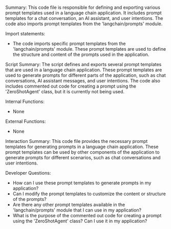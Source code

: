 Summary:
This code file is responsible for defining and exporting various prompt templates used in a language chain application. It includes prompt templates for a chat conversation, an AI assistant, and user intentions. The code also imports prompt templates from the 'langchain/prompts' module.

Import statements:
- The code imports specific prompt templates from the 'langchain/prompts' module. These prompt templates are used to define the structure and content of the prompts used in the application.

Script Summary:
The script defines and exports several prompt templates that are used in a language chain application. These prompt templates are used to generate prompts for different parts of the application, such as chat conversations, AI assistant messages, and user intentions. The code also includes commented out code for creating a prompt using the 'ZeroShotAgent' class, but it is currently not being used.

Internal Functions:
- None

External Functions:
- None

Interaction Summary:
This code file provides the necessary prompt templates for generating prompts in a language chain application. These prompt templates can be used by other components of the application to generate prompts for different scenarios, such as chat conversations and user intentions.

Developer Questions:
- How can I use these prompt templates to generate prompts in my application?
- Can I modify the prompt templates to customize the content or structure of the prompts?
- Are there any other prompt templates available in the 'langchain/prompts' module that I can use in my application?
- What is the purpose of the commented out code for creating a prompt using the 'ZeroShotAgent' class? Can I use it in my application?